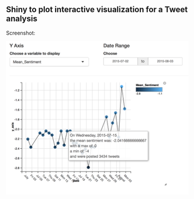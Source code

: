 ## Shiny to plot interactive visualization for a Tweet analysis

Screenshot:

<img src="screenshot.png" width="500">
